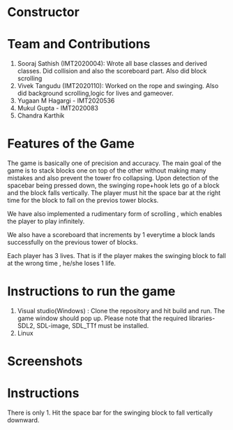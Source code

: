 # Constructor

# Team and Contributions
1. Sooraj Sathish (IMT2020004): Wrote all base classes and derived classes. Did collision and also the scoreboard part. Also did block scrolling
2. Vivek Tangudu (IMT2020110): Worked on the rope and swinging. Also did background scrolling,logic for lives and gameover.
3. Yugaan M Hagargi - IMT2020536
4. Mukul Gupta - IMT2020083
5. Chandra Karthik

# Features of the Game
The game is basically one of precision and accuracy. The main goal of the game is to stack blocks one on top of the other without making many mistakes and also prevent the tower fro collapsing. Upon detection of the spacebar being pressed down, the swinging rope+hook lets go of a block and the block falls vertically. The player must hit the space bar at the right time for the block to fall on the previos tower blocks.

We have also implemented a rudimentary form of scrolling , which enables the player to play infinitely.

We also have a scoreboard that increments by 1 everytime a block lands successfully on the previous tower of blocks.

Each player has 3 lives. That is if the player makes the swinging block to fall at the wrong time , he/she loses 1 life. 

# Instructions to run the game
1. Visual studio(Windows) : Clone the repository and hit build and run. The game window should pop up. Please note that the required libraries-SDL2, SDL-image, SDL_TTf must be installed.
2. Linux

# Screenshots

# Instructions

There is only 1. Hit the space bar for the swinging block to fall vertically downward. 




